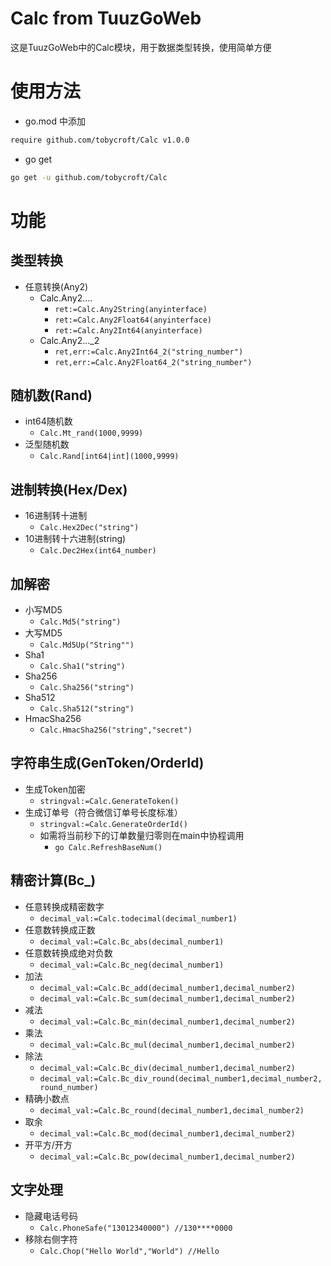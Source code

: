 # Calc from TuuzGoWeb

这是TuuzGoWeb中的Calc模块，用于数据类型转换，使用简单方便

# 使用方法

- go.mod 中添加

```bash
require github.com/tobycroft/Calc v1.0.0
```

- go get

```bash
go get -u github.com/tobycroft/Calc
```

# 功能

## 类型转换

- 任意转换(Any2)
    - Calc.Any2....
        - ```ret:=Calc.Any2String(anyinterface)```
        - ```ret:=Calc.Any2Float64(anyinterface)```
        - ```ret:=Calc.Any2Int64(anyinterface)```
    - Calc.Any2..._2
        - ```ret,err:=Calc.Any2Int64_2("string_number")```
        - ```ret,err:=Calc.Any2Float64_2("string_number")```

## 随机数(Rand)

- int64随机数
    - ```Calc.Mt_rand(1000,9999)```
- 泛型随机数
    - ```Calc.Rand[int64|int](1000,9999)```

## 进制转换(Hex/Dex)

- 16进制转十进制
    - ```Calc.Hex2Dec("string")```
- 10进制转十六进制(string)
    - ```Calc.Dec2Hex(int64_number)```

## 加解密

- 小写MD5
    - ```Calc.Md5("string")```
- 大写MD5
    - ```Calc.Md5Up("String"")```
- Sha1
    - ```Calc.Sha1("string")```
- Sha256
    - ```Calc.Sha256("string")```
- Sha512
    - ```Calc.Sha512("string")```
- HmacSha256
    - ```Calc.HmacSha256("string","secret")```

## 字符串生成(GenToken/OrderId)

- 生成Token加密
    - ```stringval:=Calc.GenerateToken()```
- 生成订单号（符合微信订单号长度标准）
    - ```stringval:=Calc.GenerateOrderId()```
    - 如需将当前秒下的订单数量归零则在main中协程调用
        - ```go Calc.RefreshBaseNum()```

## 精密计算(Bc_)

- 任意转换成精密数字
    - ```decimal_val:=Calc.todecimal(decimal_number1)```
- 任意数转换成正数
    - ```decimal_val:=Calc.Bc_abs(decimal_number1)```
- 任意数转换成绝对负数
    - ```decimal_val:=Calc.Bc_neg(decimal_number1)```
- 加法
    - ```decimal_val:=Calc.Bc_add(decimal_number1,decimal_number2)```
    - ```decimal_val:=Calc.Bc_sum(decimal_number1,decimal_number2)```
- 减法
    - ```decimal_val:=Calc.Bc_min(decimal_number1,decimal_number2)```
- 乘法
    - ```decimal_val:=Calc.Bc_mul(decimal_number1,decimal_number2)```
- 除法
    - ```decimal_val:=Calc.Bc_div(decimal_number1,decimal_number2)```
    - ```decimal_val:=Calc.Bc_div_round(decimal_number1,decimal_number2,round_number)```
- 精确小数点
    - ```decimal_val:=Calc.Bc_round(decimal_number1,decimal_number2)```
- 取余
    - ```decimal_val:=Calc.Bc_mod(decimal_number1,decimal_number2)```
- 开平方/开方
    - ```decimal_val:=Calc.Bc_pow(decimal_number1,decimal_number2)```

## 文字处理

- 隐藏电话号码
    - ```Calc.PhoneSafe("13012340000") //130****0000```
- 移除右侧字符
    - ```Calc.Chop("Hello World","World") //Hello```